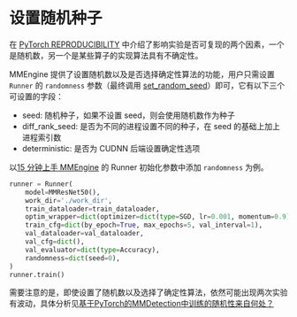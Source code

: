 # 设置随机种子

在 [PyTorch REPRODUCIBILITY](https://pytorch.org/docs/stable/notes/randomness.html) 中介绍了影响实验是否可复现的两个因素，一个是随机数，另一个是某些算子的实现算法具有不确定性。

MMEngine 提供了设置随机数以及是否选择确定性算法的功能，用户只需设置 `Runner` 的 `randomness` 参数（最终调用 [set_random_seed](mmengine.runner.set_random_seed)）即可，它有以下三个可设置的字段：

- seed: 随机种子，如果不设置 seed，则会使用随机数作为种子
- diff_rank_seed: 是否为不同的进程设置不同的种子，在 seed 的基础上加上进程索引数
- deterministic: 是否为 CUDNN 后端设置确定性选项

以[15 分钟上手 MMEngine](../get_started/15_minutes.md) 的 Runner 初始化参数中添加 `randomness` 为例。

```python
runner = Runner(
    model=MMResNet50(),
    work_dir='./work_dir',
    train_dataloader=train_dataloader,
    optim_wrapper=dict(optimizer=dict(type=SGD, lr=0.001, momentum=0.9)),
    train_cfg=dict(by_epoch=True, max_epochs=5, val_interval=1),
    val_dataloader=val_dataloader,
    val_cfg=dict(),
    val_evaluator=dict(type=Accuracy),
    randomness=dict(seed=0),
)
runner.train()
```

需要注意的是，即使设置了随机数以及选择了确定性算法，依然可能出现两次实验有波动，具体分析见[基于PyTorch的MMDetection中训练的随机性来自何处？](https://www.zhihu.com/question/453511684/answer/1839683634)
